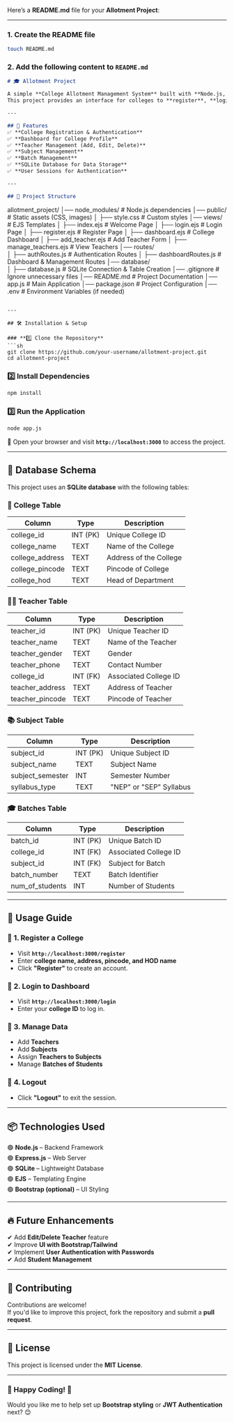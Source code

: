 Here’s a **README.md** file for your **Allotment Project**:

---

### **1. Create the README file**
```sh
touch README.md
```

### **2. Add the following content to `README.md`**
```md
# 🎓 Allotment Project

A simple **College Allotment Management System** built with **Node.js, Express, SQLite, and EJS**.  
This project provides an interface for colleges to **register**, **login**, and **manage teachers, subjects, and batches**.

---

## 🚀 Features
✅ **College Registration & Authentication**  
✅ **Dashboard for College Profile**  
✅ **Teacher Management (Add, Edit, Delete)**  
✅ **Subject Management**  
✅ **Batch Management**  
✅ **SQLite Database for Data Storage**  
✅ **User Sessions for Authentication**  

---

## 📁 Project Structure
```
allotment_project/
│── node_modules/               # Node.js dependencies
│── public/                     # Static assets (CSS, images)
│   ├── style.css               # Custom styles
│── views/                      # EJS Templates
│   ├── index.ejs               # Welcome Page
│   ├── login.ejs               # Login Page
│   ├── register.ejs            # Register Page
│   ├── dashboard.ejs           # College Dashboard
│   ├── add_teacher.ejs         # Add Teacher Form
│   ├── manage_teachers.ejs     # View Teachers
│── routes/                     
│   ├── authRoutes.js           # Authentication Routes
│   ├── dashboardRoutes.js      # Dashboard & Management Routes
│── database/                   
│   ├── database.js             # SQLite Connection & Table Creation
│── .gitignore                   # Ignore unnecessary files
│── README.md                   # Project Documentation
│── app.js                      # Main Application
│── package.json                # Project Configuration
│── .env                        # Environment Variables (if needed)
```

---

## 🛠️ Installation & Setup

### **1️⃣ Clone the Repository**
```sh
git clone https://github.com/your-username/allotment-project.git
cd allotment-project
```

### **2️⃣ Install Dependencies**
```sh
npm install
```

### **3️⃣ Run the Application**
```sh
node app.js
```
🚀 Open your browser and visit **`http://localhost:3000`** to access the project.

---

## 📄 Database Schema
This project uses an **SQLite database** with the following tables:

### 🏫 **College Table**
| Column          | Type    | Description               |
|----------------|--------|---------------------------|
| college_id     | INT (PK) | Unique College ID       |
| college_name   | TEXT   | Name of the College      |
| college_address| TEXT   | Address of the College   |
| college_pincode| TEXT   | Pincode of College       |
| college_hod    | TEXT   | Head of Department       |

### 👨‍🏫 **Teacher Table**
| Column          | Type    | Description               |
|----------------|--------|---------------------------|
| teacher_id     | INT (PK) | Unique Teacher ID       |
| teacher_name   | TEXT   | Name of the Teacher      |
| teacher_gender | TEXT   | Gender                   |
| teacher_phone  | TEXT   | Contact Number           |
| college_id     | INT (FK) | Associated College ID   |
| teacher_address| TEXT   | Address of Teacher       |
| teacher_pincode| TEXT   | Pincode of Teacher       |

### 📚 **Subject Table**
| Column          | Type    | Description               |
|----------------|--------|---------------------------|
| subject_id     | INT (PK) | Unique Subject ID       |
| subject_name   | TEXT   | Subject Name            |
| subject_semester | INT   | Semester Number         |
| syllabus_type  | TEXT   | "NEP" or "SEP" Syllabus |

### 🎓 **Batches Table**
| Column          | Type    | Description               |
|----------------|--------|---------------------------|
| batch_id       | INT (PK) | Unique Batch ID         |
| college_id     | INT (FK) | Associated College ID   |
| subject_id     | INT (FK) | Subject for Batch       |
| batch_number   | TEXT   | Batch Identifier         |
| num_of_students| INT    | Number of Students      |

---

## 📌 Usage Guide

### 🔹 **1. Register a College**
- Visit **`http://localhost:3000/register`**
- Enter **college name, address, pincode, and HOD name**
- Click **"Register"** to create an account.

### 🔹 **2. Login to Dashboard**
- Visit **`http://localhost:3000/login`**
- Enter your **college ID** to log in.

### 🔹 **3. Manage Data**
- Add **Teachers**
- Add **Subjects**
- Assign **Teachers to Subjects**
- Manage **Batches of Students**

### 🔹 **4. Logout**
- Click **"Logout"** to exit the session.

---

## 📦 Technologies Used
🟢 **Node.js** – Backend Framework  
🟢 **Express.js** – Web Server  
🟢 **SQLite** – Lightweight Database  
🟢 **EJS** – Templating Engine  
🟢 **Bootstrap (optional)** – UI Styling  

---

## 🔥 Future Enhancements
✔ Add **Edit/Delete Teacher** feature  
✔ Improve **UI with Bootstrap/Tailwind**  
✔ Implement **User Authentication with Passwords**  
✔ Add **Student Management**  

---

## 🤝 Contributing
Contributions are welcome!  
If you'd like to improve this project, fork the repository and submit a **pull request**.

---

## 📄 License
This project is licensed under the **MIT License**.

---

### 🚀 Happy Coding! 🎉
Would you like me to help set up **Bootstrap styling** or **JWT Authentication** next? 😊
```